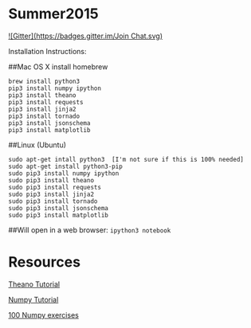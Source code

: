 # Summer2015
[![Gitter](https://badges.gitter.im/Join Chat.svg)](https://gitter.im/rainbee2214/Summer2015?utm_source=badge&utm_medium=badge&utm_campaign=pr-badge&utm_content=badge)

Installation Instructions:

##Mac OS X
install homebrew

```
brew install python3
pip3 install numpy ipython  
pip3 install theano  
pip3 install requests
pip3 install jinja2
pip3 install tornado
pip3 install jsonschema
pip3 install matplotlib
```


##Linux (Ubuntu)
```
sudo apt-get intall python3  [I'm not sure if this is 100% needed]
sudo apt-get install python3-pip
sudo pip3 install numpy ipython
sudo pip3 install theano
sudo pip3 install requests
sudo pip3 install jinja2
sudo pip3 install tornado
sudo pip3 install jsonschema
sudo pip3 install matplotlib
```

##Will open in a web browser:
```ipython3 notebook```

# Resources

[Theano Tutorial](http://deeplearning.net/software/theano/tutorial/)

[Numpy Tutorial](http://wiki.scipy.org/Tentative_NumPy_Tutorial)

[100 Numpy exercises](https://github.com/rougier/numpy-100)

